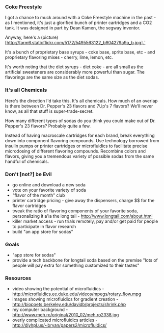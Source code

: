 ﻿### Coke Freestyle

I got a chance to muck around with a Coke Freestyle machine in the past - as I mentioned, it's just a glorified bunch of printer cartridges and a CO2 tank. It was designed in part by Dean Kamen, the segway inventor.

Anyway, here's a (picture)[http://farm6.staticflickr.com/5172/5495563122_b904279a9a_b.jpg].`

It's a bunch of proprietary base syrups - coke base, sprite base, etc - and proprietary flavoring mixes - cherry, lime, lemon, etc.

It's worth noting that the diet syrups - diet coke - are all small as the artificial sweeteners are considerably more powerful than sugar. The flavorings are the same size as the diet sodas.

### It's all Chemicals

Here's the direction I'd take this. It's all chemicals. How much of an overlap is there between Dr. Pepper's 23 flavors and 7Up's 7 flavors? We'll never know, as all that stuff is super-trade-secret. 

How many different types of sodas do you think you could make out of Dr. Pepper's 23 flavors? Probably quite a few.

Instead of having macroscale cartridges for each brand, break everything down into component flavoring compounds. Use technology borrowed from insulin pumps or printer cartridges or microfluidics to facilitate precise microdosing of different flavoring compounds. Recombine colors and flavors, giving you a tremendous variety of possible sodas from the same handful of chemicals.

### Don't [not?] be Evil

* go online and download a new soda
* vote on your favorite variety of soda
* "flavor of the month" club
* printer cartridge pricing - give away the dispensers, charge $$ for the flavor cartridges
* tweak the ratio of flavoring components of your favorite soda, personalizing it a'la the long tail - http://www.longtail.com/about.html
* killer market access - run trials remotely, pay and/or get paid for people to participate in flavor research
* build "an app store for sodas" 


### Goals

* "app store for sodas"
* provide a tech backbone for longtail soda based on the premise "lots of people will pay extra for something customized to their tastes"

### Resources

* video showing the potential of microfluidics - http://microfluidics.ee.duke.edu/videos/mpegs/rotary_flow.mpg
* images showing microfluidics for gradient creation - http://biopoets.berkeley.edu/davidb/projects/shrink.php
* my computer background - http://www.meh.ro/original/2010_02/meh.ro2338.jpg
* overly complicated microfluidics articles - http://diyhpl.us/~bryan/papers2/microfluidics/
